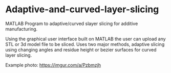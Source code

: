 # Adaptive-and-curved-layer-slicing
MATLAB Program to adaptive/curved slayer slicing for additive manufacturing.

Using the graphical user interface built on MATLAB the user can upload any STL or 3d model file to be sliced.
Uses two major methods, adaptive slicing using changing angles and residue height or bezier surfaces for curved layer slicing.

Example photo: https://imgur.com/a/Pzbmzjh
